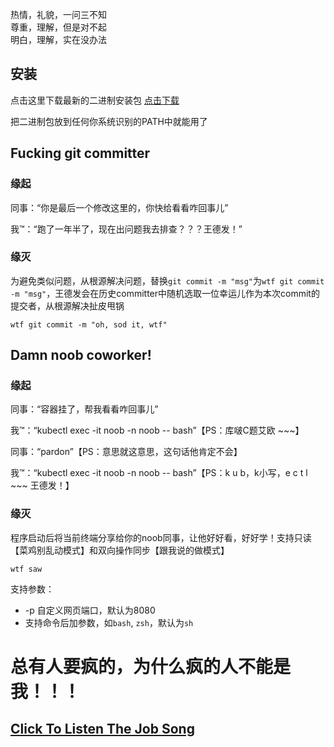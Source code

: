 热情，礼貌，一问三不知    
尊重，理解，但是对不起    
明白，理解，实在没办法    

## 安装
点击这里下载最新的二进制安装包 [点击下载](https://github.com/MR5356/wtf/releases) 

把二进制包放到任何你系统识别的PATH中就能用了

## Fucking git committer
### 缘起
同事：“你是最后一个修改这里的，你快给看看咋回事儿”    

我™：“跑了一年半了，现在出问题我去排查？？？王德发！”

### 缘灭
为避免类似问题，从根源解决问题，替换`git commit -m "msg"`为`wtf git commit -m "msg"`，王德发会在历史committer中随机选取一位幸运儿作为本次commit的提交者，从根源解决扯皮甩锅

```shell
wtf git commit -m "oh, sod it, wtf"
```

## Damn noob coworker!
### 缘起
同事：“容器挂了，帮我看看咋回事儿”

我™：“kubectl exec -it noob -n noob -- bash”【PS：库啵C题艾欧 ~~~】

同事：“pardon”【PS：意思就这意思，这句话他肯定不会】

我™：“kubectl exec -it noob -n noob -- bash”【PS：k u b，k小写，e c t l ~~~ 王德发！】

### 缘灭
程序启动后将当前终端分享给你的noob同事，让他好好看，好好学！支持只读【菜鸡别乱动模式】和双向操作同步【跟我说的做模式】

```shell
wtf saw
```
支持参数：
* -p 自定义网页端口，默认为8080
* 支持命令后加参数，如`bash`, `zsh`，默认为`sh`

# 总有人要疯的，为什么疯的人不能是我！！！

## [Click To Listen The Job Song](https://music.163.com/outchain/player?type=2&id=1980023227&auto=1&height=66)